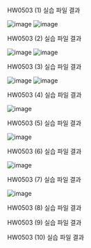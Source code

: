 HW0503 (1) 실습 파일 결과

![image](https://github.com/drawarepair/React/assets/102895287/51afaa85-da31-42db-8838-78662ca94988) ![image](https://github.com/drawarepair/React/assets/102895287/195ff3b4-a52b-40ab-a8c0-3b8d43790794)

HW0503 (2) 실습 파일 결과

![image](https://github.com/drawarepair/React/assets/102895287/f97750c0-ccbc-4f7d-bc3e-5a66c45ac99d) ![image](https://github.com/drawarepair/React/assets/102895287/3f5e6415-491a-4e40-9ab6-b2f961c131d4)

HW0503 (3) 실습 파일 결과

![image](https://github.com/drawarepair/React/assets/102895287/244c01c0-29f5-4cae-a12a-59122437e01e) ![image](https://github.com/drawarepair/React/assets/102895287/d9e12c34-adee-4ba0-8540-a1e1f4b5cb7c)

HW0503 (4) 실습 파일 결과

![image](https://github.com/drawarepair/React/assets/102895287/957fbfc0-60dd-47f7-a6d8-7ea176e02a6f)

HW0503 (5) 실습 파일 결과

![image](https://github.com/drawarepair/React/assets/102895287/f1413287-9672-4fd0-9bc4-0abdb539cdd2)

HW0503 (6) 실습 파일 결과

![image](https://github.com/drawarepair/React/assets/102895287/42202fd3-dce0-4c72-8654-9e59f81f14a8)

HW0503 (7) 실습 파일 결과

![image](https://github.com/drawarepair/React/assets/102895287/bb86c464-90b5-45a9-81e1-fb8524955516)

HW0503 (8) 실습 파일 결과


HW0503 (9) 실습 파일 결과


HW0503 (10) 실습 파일 결과
